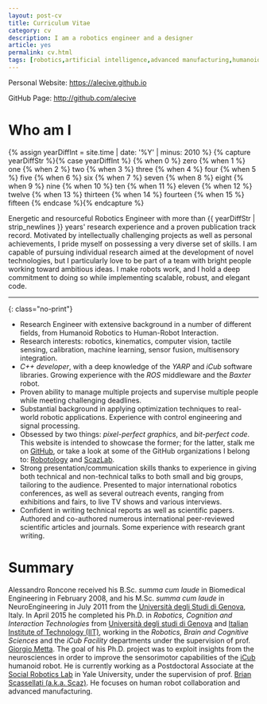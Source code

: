 ```yaml
---
layout: post-cv
title: Curriculum Vitae
category: cv
description: I am a robotics engineer and a designer
article: yes
permalink: cv.html
tags: [robotics,artificial intelligence,advanced manufacturing,humanoid robotics,cv,personal,resume,curriculum,online,research,design,iit,istituto italiando di tecnologia,phd,yale,university,postdoc]
---
```


<div><p class="only-print">Personal Website: <a href="https://alecive.github.io">https://alecive.github.io</a></p></div>

<div><p class="only-print">GitHub Page: <a href="http://github.com/alecive">http://github.com/alecive</a></p></div>

# Who am I

{% assign yearDiffInt = site.time | date: '%Y' | minus: 2010 %}
{% capture yearDiffStr %}{% case yearDiffInt %}
  {% when  0 %}     zero
  {% when  1 %}      one
  {% when  2 %}      two
  {% when  3 %}    three
  {% when  4 %}     four
  {% when  5 %}     five
  {% when  6 %}      six
  {% when  7 %}    seven
  {% when  8 %}    eight
  {% when  9 %}     nine
  {% when 10 %}      ten
  {% when 11 %}   eleven
  {% when 12 %}   twelve
  {% when 13 %} thirteen
  {% when 14 %} fourteen
  {% when 15 %}  fifteen
{% endcase %}{% endcapture %}

Energetic and resourceful Robotics Engineer with more than {{ yearDiffStr | strip_newlines }} years' research experience and a proven publication track record. Motivated by intellectually challenging projects as well as personal achievements, I pride myself on possessing a very diverse set of skills. I am capable of pursuing individual research aimed at the development of novel technologies, but I particularly love to be part of a team with bright people working toward ambitious ideas. I make robots work, and I hold a deep commitment to doing so while implementing scalable, robust, and elegant code.

---
{: class="no-print"}

 * Research Engineer with extensive background in a number of different fields, from Humanoid Robotics to Human-Robot Interaction.
 * Research interests: robotics, kinematics, computer vision, tactile sensing, calibration, machine learning, sensor fusion, multisensory integration.
 * _C++ developer_, with a deep knowledge of the _YARP_ and _iCub_ software libraries. Growing experience with the _ROS_ middleware and the _Baxter_ robot.
 * Proven ability to manage multiple projects and supervise multiple people while meeting challenging deadlines.
 * Substantial background in applying optimization techniques to real-world robotic applications. Experience with control engineering and signal processing.
 * Obsessed by two things: _pixel-perfect graphics_, and _bit-perfect code_. This website is intended to showcase the former; for the latter, stalk me on [GitHub](http://github.com/alecive/), or take a look at some of the GitHub organizations I belong to: [Robotology](https://github.com/robotology) and [ScazLab](https://github.com/scazlab).
 * Strong presentation/communication skills thanks to experience in giving both technical and non-technical talks to both small and big groups, tailoring to the audience. Presented to major international robotics conferences, as well as several outreach events, ranging from exhibitions and fairs, to live TV shows and various interviews.
 * Confident in writing technical reports as well as scientific papers. Authored and co-authored numerous international peer-reviewed scientific articles and journals. Some experience with research grant writing.

# Summary

Alessandro Roncone received his B.Sc. _summa cum laude_ in Biomedical Engineering in February 2008, and his M.Sc. _summa cum laude_ in NeuroEngineering in July 2011 from the [Università degli Studi di Genova](http://www.unige.it/), Italy.
In April 2015 he completed his Ph.D. in _Robotics, Cognition and Interaction Technologies_ from [Università degli studi di Genova](http://www.unige.it) and [Italian Institute of Technology (IIT)](http://www.iit.it), working in the _Robotics, Brain and Cognitive Sciences_ and the _iCub Facility_ departments under the supervision of prof. [Giorgio Metta](http://pasa.lira.dist.unige.it/). The goal of his Ph.D. project was to exploit insights from the neurosciences in order to improve the sensorimotor capabilities of the [iCub](http://www.icub.org) humanoid robot.
He is currently working as a Postdoctoral Associate at the [Social Robotics Lab](http://scazlab.yale.edu/) in Yale University, under the supervision of prof. [Brian Scassellati (a.k.a. Scaz)](http://www.cs.yale.edu/homes/scaz/). He focuses on human robot collaboration and advanced manufacturing.
